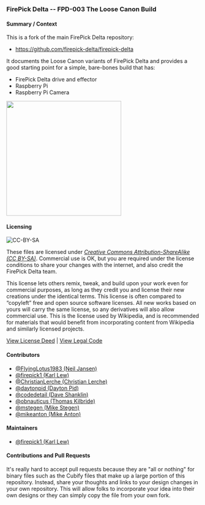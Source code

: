 ### FirePick Delta -- FPD-003 The Loose Canon Build

#### Summary / Context

This is a fork of the main FirePick Delta repository:
* https://github.com/firepick-delta/firepick-delta

It documents the Loose Canon variants of FirePick Delta and provides a good starting point for a simple, bare-bones build that has:

* FirePick Delta drive and effector
* Raspberry Pi
* Raspberry Pi Camera

<a href="https://github.com/firepick1/FPD-LooseCanon/blob/dev/images/FPD-003.jpg"><img src="https://github.com/firepick1/FPD-LooseCanon/blob/dev/images/FPD-003.jpg" height=300px></a>

#### Licensing

![CC-BY-SA](http://upload.wikimedia.org/wikipedia/commons/thumb/d/d0/CC-BY-SA_icon.svg/320px-CC-BY-SA_icon.svg.png)

These files are licensed under [*Creative Commons Attribution-ShareAlike (CC BY-SA)*](https://creativecommons.org/licenses/by-sa/4.0/legalcode).  Commercial use is OK, but you are required under the license conditions to share your changes with the internet, and also credit the FirePick Delta team.


This license lets others remix, tweak, and build upon your work even for commercial purposes, as long as they credit you and license their new creations under the identical terms. This license is often compared to “copyleft” free and open source software licenses. All new works based on yours will carry the same license, so any derivatives will also allow commercial use. This is the license used by Wikipedia, and is recommended for materials that would benefit from incorporating content from Wikipedia and similarly licensed projects. 

[View License Deed](http://creativecommons.org/licenses/by-sa/4.0/) | [View Legal Code](https://creativecommons.org/licenses/by-sa/4.0/legalcode)

#### Contributors
* [@FlyingLotus1983 (Neil Jansen)](https://github.com/FlyingLotus1983)
* [@firepick1 (Karl Lew)](https://github.com/firepick1)
* [@ChristianLerche (Christian Lerche)](https://github.com/ChristianLerche)
* [@daytonpid (Dayton Pid)](https://github.com/daytonpid)
* [@codedetail (Dave Shanklin)](https://github.com/codedetail)
* [@obnauticus (Thomas Kilbride)](https://github.com/obnauticus)
* [@mstegen (Mike Stegen)](https://github.com/mstegen)
* [@mikeanton (Mike Anton)](https://github.com/mikeanton)

#### Maintainers
* [@firepick1 (Karl Lew)](https://github.com/firepick1)

#### Contributions and Pull Requests
It's really hard to accept pull requests because they are "all or nothing" for binary files such 
as the Cubify files that make up a large portion of this repository. 
Instead, share your thoughts and links to your design changes in your own repository.
This will allow folks to incorporate your idea into their own designs or they can simply copy the file
from your own fork.
